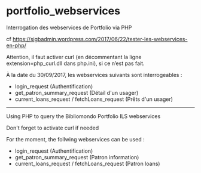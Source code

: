 # portfolio_webservices
Interrogation des webservices de Portfolio via PHP

cf https://sigbadmin.wordpress.com/2017/06/22/tester-les-webservices-en-php/

Attention, il faut activer curl (en décommentant la ligne extension=php_curl.dll dans php.ini), si ce n’est pas fait.

À la date du 30/09/2017, les webservices suivants sont interrogeables :
- login_request (Authentification)
- get_patron_summary_request (Détail d'un usager)
- current_loans_request / fetchLoans_request (Prêts d'un usager)

------------------------------------------------------------------------

Using PHP to query the Bibliomondo Portfolio ILS webservices

Don't forget to activate curl if needed

For the moment, the follwing webservices can be used :
- login_request (Authentification)
- get_patron_summary_request (Patron information)
- current_loans_request / fetchLoans_request (Patron loans)
